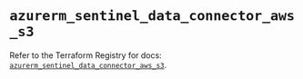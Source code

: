 # `azurerm_sentinel_data_connector_aws_s3`

Refer to the Terraform Registry for docs: [`azurerm_sentinel_data_connector_aws_s3`](https://registry.terraform.io/providers/hashicorp/azurerm/4.50.0/docs/resources/sentinel_data_connector_aws_s3).
